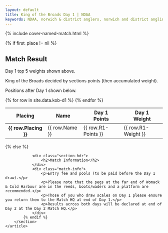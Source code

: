 ```yaml
---
layout: default
title: King of the Broads Day 1 | NDAA
keywords: NDAA, norwich & district anglers, norwich and district angling, norwich & district, matches, fishing match, match list, match calendar, match listing, ndaa king of the broads 2023, 2023 ndaa king of the broads
---
```


{% include cover-named-match.html %}

<main class="wrapper wrapper--padding wrapper--min-height">
    <article id="Information">
        <section>
            {% if first_place != nil %}
                <div class="section-hdr">
                    <h2>Match Result</h2>
                </div>
                <div class="match-info">
                    <p>Day 1 top 5 weights shown above.</p>
                    <p>King of the Broads decided by sections points (then accumulated weight).</p>
                    <p>Positions after Day 1 shown below.</p>
                </div>
                <div class="table-container">
                    <table class="match-result">
                        <thead>
                            <tr>
                                <th>Placing</th>
                                <th class="th--sticky">Name</th>
                                <th>Day 1<br>Points</th>
                                <th>Day 1<br>Weight</th>
                            </tr>
                        </thead>
                        <tbody>
                            {% for row in site.data.kob-d1 %}
                            <tr>
                                <th class="td--center" data-heading="Placing">{{ row.Placing }}</th>
                                <td class="td--sticky" data-heading="Pairing">{{ row.Name }}</td>
                                <td class="td--center" data-heading="R1 Points">{{ row.R1-Points }}</td>
                                <td class="td--right" data-heading="R1 Weight">{{ row.R1-Weight }}</td>
                            </tr>
                            {% endfor %}
                        </tbody>
                    </table>
                </div>
            {% else %}

                <div class="section-hdr">
                    <h2>Match Information</h2>
                </div>
                <div class="match-info">
                    <p>Entry fee and pools (to be paid before the Day 1 draw).</p>
                    <p>Please note that the pegs at the far end of Womack & Cold Harbour are in the reeds, boots/waders and a platform are recommended.</p>
                    <p>Those of you who draw scales on Day 1 please ensure you return them to the Match HQ at end of Day 1.</p>
                    <p>Results across both days will be declared at end of Day 2 at the Day 2 Match HQ.</p>
                </div>
            {% endif %}
        </section>
    </article>

</main>